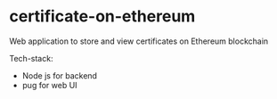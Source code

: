 # certificate-on-ethereum
Web application to store and view certificates on Ethereum blockchain


Tech-stack:
<ul>
<li>Node js for backend</li>
<li>pug for web UI</li>
</ul>
  
